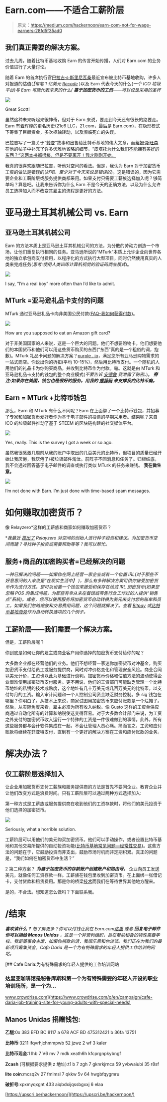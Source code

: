 # Earn.com——不适合工薪阶层

> 原文：<https://medium.com/hackernoon/earn-com-not-for-wage-earners-28fd5f35ad0>

## 我们真正需要的解决方案。

过去几周，随着比特币基地收购 Earn 的传言开始传播，人们对 Earn.com 的业务价值进行了大量讨论。

随着 Earn 的首席执行官[巴拉吉·s·斯里尼瓦桑](https://medium.com/u/f5a2e83d6d8f?source=post_page-----28fd5f35ad0--------------------------------)最近宣布被比特币基地收购，许多人对报道的估值(*【每笔 1 亿美元* [*Recode*](https://www.recode.net/2018/4/16/17242796/coinbase-acquisition-earn-balaji-srinivasan) )以及 Earn 代表今天的什么(*一个 ICO 垃圾平台)*与 Earn 可能代表未来的什么( ***基于加密货币的工资****——可以说是采用的圣杯*

![](img/591af4f2a66690a46cf7b3070e1970b2.png)

Great Scott!

虽然这种未来听起来很神奇，但对于 Earn 来说，要走到今天还有很长的路要走。Earn 有着辉煌的更名历史(21e6 LLC，21.com，最后是 Earn.com)，在隐形模式下筹集了巨额资金，多次枢轴转动，以及濒临死亡的失误。

巴拉吉写了一篇关于“[转变](/@balajis/the-turnaround-2d145589d814)”故事和出售给比特币基地的伟大文章，而[蒂姆·斯旺森](https://medium.com/u/5409ba11bd08?source=post_page-----28fd5f35ad0--------------------------------)在他的帖子中补充了许多优雅地省略的细节，“[皮塔托为什么我们不能拥有美好的东西？“这两本书都很棒，但是不要离开！我才刚刚开始。](http://www.ofnumbers.com/2018/04/18/is-the-pitato-why-we-cant-have-nice-things/)

我真的很喜欢跟随巴拉吉，听他对空间的看法。但是，我认为 Earn 对于加密货币工资的做法是错误的(*好吧，至少对于今天来说是错误的*)。这是错误的，因为它需要企业和工薪阶层或服务提供商都采用。如果支付只需要工薪族选择加入呢？够简单吗？算是吧。让我来告诉你为什么 Earn 不是今天的正确方法，以及为什么允许员工选择加入而不改变其雇主的流程是更好的方法。

# 亚马逊土耳其机械公司 vs. Earn

## 亚马逊土耳其机械公司

Earn 的方法本质上是亚马逊土耳其机械公司的方法，为分散的劳动力创造一个市场，让他们重复执行相同的任务。亚马逊所说的“MTurk”本质上允许企业向世界各地的独立承包商支付费用，以程序化的方式执行大型项目，同时仍然使用真实的人类来完成任务(*思考:使用人类训练计算机视觉的验证码商业模式*)。

![](img/e1920bdfdee8d8909797ec179ea53b7b.png)

I say, “I’m a real boy” more often than I’d like to admit.

## MTurk =亚马逊礼品卡支付的问题

MTurk 通过亚马逊礼品卡向非美国公民付款([FAQ-我如何获得付款](https://www.mturk.com/worker/help))。

![](img/4efb7ee63d4c03dc14185b00bd391703.png)

How are you supposed to eat an Amazon gift card?

对于非美国国家的人来说，这是一个巨大的问题。他们不想要购物卡。他们想要他们的本国货币和他们可以用这些货币购买的东西(“东西”真的是一个粗俗的词，抱歉)。MTurk 礼品卡问题的解决方案？[purple . io](http://purse.io)，满足您所有亚马逊购物需求的一站式商店。你说出你的折扣(平均 10-15%)，然后用比特币支付。一个随机的人用他们的礼品卡为你购买商品，并收到比特币作为付款。嘣。这就是由 MTurk 和亚马逊礼品卡支持的钱包的整个商业模式(*不要告诉* [*安德鲁*](https://twitter.com/2drewlee) *我泄露了秘密。*)。 ***旁注:如果你在美国，钱包也是很好的服务。用我的*** [***推荐码***](https://purse.io/?_r=RXNY7h) ***来支撑我的比特币瘾。***

## Earn = MTurk +比特币钱包

那么，Earn 和 MTurk 有什么不同呢？Earn 在上面绑了一个比特币钱包，并招募了专家和加密货币爱好者作为基于电子邮件的投票的早期采用者。结果呢？来自 ICO 的垃圾邮件推动了基于 STEEM 的区块链构建的社交媒体平台。

![](img/17b685edc02f42d90893b52eb11feb70.png)

Yes, really. This is the survey I got a week or so ago.

虽然我很感激几周前从我的账户中取出的几百美元的比特币，但项目的质量已经开始让我厌倦，我厌倦了/被垃圾邮件淘汰。前阵子不回消息和任务了。归根结底，我不会通过回答基于电子邮件的调查或执行类似 MTurk 的任务来赚钱。 **我在做生意。**

![](img/383f813123298c844846b4547f8d123d.png)

I’m not done with Earn. I’m just done with time-based spam messages.

# **如何赚取加密货币？**

像 Relayzero*这样的工薪族和商家如何赚取加密货币？

**我最近* [*推出了*](/@lwsnbaker/a-10-year-problem-4ae906627763) *Relayzero 对空间的创始人进行种子投资和建议。为加密货币空间而建？寻找种子投资或需要帮助等等？我可以帮忙。*

## 服务+商品的加密购买者=已经解决的问题

*一种已解决的问题——*如果你在网上经营一家企业或有一个位置 IRL(对于那些不好意思问的人来说是*“在现实生活中】 )，那么有多种解决方案可供你接受加密货币作为支付方式。您可以设置一个钱包来接受和保存在线或 IRL 加密货币(*如果您忽略 POS 的集成问题，为那些有幸从未在餐馆或零售行业工作过的人提供“销售点”系统*)。或者，您可以使用服务将加密货币自动转换为美元来支付您的账单和员工。如果我们忽略缩放和交易费用问题，这个问题就解决了。查看 [Bitpay](https://bitpay.com/) 或[比特币基地商务](https://commerce.coinbase.com/)作为自动转换选项的几个例子。*

## 工薪阶层——我们需要一个解决方案。

但是，工薪阶层呢？

你到底是如何让你的雇主或商业客户用你选择的加密货币支付给你的呢？

大多数企业都在经营他们的业务。他们不想经营一家迷你加密货币对冲基金，购买加密货币支付给员工或服务提供商，同时对冲价格变化和管理安全风险。商业合同以美元计价，工资也以此为基础进行谈判。加密货币价格和估值方法的波动使得企业很难使用加密货币支付服务。更不用说，他们的工资部门可能缺乏管理一个比特币地址的私钥的技术成熟度，这个地址有几十万美元或几百万美元的比特币，以支付每月的工资。输入审计问题和一个人控制公司资金缺乏财务控制。多 sig 钱包在哪里？你明白了。从技术上来说，商家试图用加密货币来应付账款是一个烂摊子。然后，从实际角度来看，雇主必须为所有收入纳税。像 Gusto 这样的工资单供应商通过自动化所有的计算和纳税使这变得容易。对于大多数会计部门来说，为工资之外支付的加密货币收入运行一个特殊的工资是一件很难做到的事情。此外，所有这些服务都与会计软件集成在一起，不会让管理人员心痛。简而言之，工资和应付账款将继续在菲亚特支付，直到有一个更好的解决方案在工资和应付账款的业务。

# 解决办法？

## 仅工薪阶层选择加入

让企业用加密货币支付工薪族和服务提供商的方法是首先不要问企业。教育企业并让他们改变方式是浪费时间。只有工薪阶层可以通过两种方式选择加入:

第一种方式是工薪族或服务提供商在收到他们的工资存款时，将他们的美元投资于他们选择的加密货币。

![](img/0a4ba521d445016cab320530b904877a.png)

Seriously, what a horrible solution.

工薪阶层可以用他们的美元购买加密货币。他们可以手动操作，或者设置比特币基地和其他交易所提供的自动投资功能([比特币基地常见问题—经常性交易](https://support.coinbase.com/customer/en/portal/articles/2168187-how-can-i-create-or-cancel-a-recurring-transaction-))。这些方法的问题在于，它鼓励投资而非支出，鼓励市场时机而非定期积累。真正的问题是，“我们如何在加密货币中生活？”

2 第二种方案？ ***为基于加密货币的存款账户创建账户和路由号。*** 企业向员工发送美元，就像任何工资存款一样。工薪族在钱包里收到加密货币。在上面绑一张借记卡，支付贷款和租赁费用。那是你的桥梁[技术](https://hackernoon.com/tagged/technology)而我们在等待世界其他地方醒来。

是的，不合法。想知道怎么做吗？下面联系我。

# **/结束**

***喜欢读什么？*** *想了解更多？你可以付钱让我在 Earn.com*[*这里*](http://earn.com/lawson) *或者* ***回复电子邮件你可以捐给 Manos Unidas*** *，这是一个非营利组织，旨在帮助秘鲁的特殊需要学校。我是董事会主席，如果你捐款的话，我很乐意和你谈谈。我们正在为我们的最新项目筹集资金，Cafe Daria 是一个为有特殊需求的年轻人提供工作培训的网站。*

[](https://www.crowdrise.com/o/en/campaign/cafe-daria-job-training-site-for-young-adults-with-special-needs) [## Cafe Daria:为有特殊需求的年轻人提供的工作培训网站

### 达里亚咖啡馆是秘鲁库斯科第一个为有特殊需要的年轻人开设的职业培训场所，是一个为…

www.crowdrise.com](https://www.crowdrise.com/o/en/campaign/cafe-daria-job-training-site-for-young-adults-with-special-needs) 

## Manos Unidas 捐赠钱包:

**乙醚**:0x 383 EFD BC 8117 a 678 ACF BD 475312421 b 36fa 13751

**比特币**:3211 ifqvrhjchmmpwb 52 jzwz 2 wf 3 kaler

**比特币现金**:1 lhb 7 V6 mv 7 mdk xeath6h kfcprgnpkybngf

**Zcash** (可根据要求提供 z 地址):t1 b 7 zgh 7 gknrkjrnca 59 yvbwaiubi 35 r8sf

**lite coin**:mcsq2v 27 fmlmsl 7 qkkw 5v 64 hwgbfqygmru

**破折号**:xpxmyqxgnt 433 aiqbdxijqssbgxxj 6 elaa

[https://upscri.be/hackernoon/](https://upscri.be/hackernoon/)